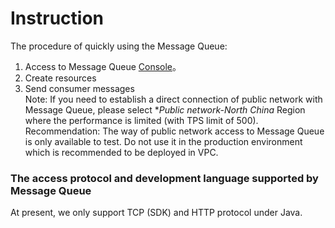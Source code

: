 # Instruction
The procedure of quickly using the Message Queue:

1. Access to Message Queue [Console](https://jcq-console.jdcloud.com/topics/)。
2. Create resources
3. Send consumer messages</br>
 Note: If you need to establish a direct connection of public network with Message Queue, please select **Public network-North China* Region where the performance is limited (with TPS limit of 500).</br>
 Recommendation: The way of public network access to Message Queue is only available to test. Do not use it in the production environment which is recommended to be deployed in VPC.


### The access protocol and development language supported by Message Queue
At present, we only support TCP (SDK) and HTTP protocol under Java.
